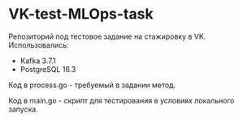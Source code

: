 # VK-test-MLOps-task
Репозиторий под тестовое задание на стажировку в VK.
Использовались:
* Kafka 3.7.1
* PostgreSQL 16.3

Код в process.go - требуемый в задании метод.

Код в main.go - скрипт для тестирования в условиях локального запуска.

